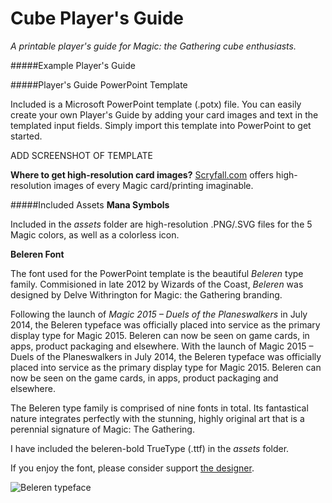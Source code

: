 # Cube Player's Guide
*A printable player's guide for Magic: the Gathering cube enthusiasts.* 

#####Example Player's Guide

#####Player's Guide PowerPoint Template

Included is a Microsoft PowerPoint template (.potx) file. You can easily create your own Player's Guide by adding your card images and text in the templated input fields. Simply import this template into PowerPoint to get started. 

ADD SCREENSHOT OF TEMPLATE

**Where to get high-resolution card images?**
[Scryfall.com](https://scryfall.com/) offers high-resolution images of every Magic card/printing imaginable. 

#####Included Assets
**Mana Symbols**

Included in the *assets* folder are high-resolution .PNG/.SVG files for the 5 Magic colors, as well as a colorless icon. 

**Beleren Font**

The font used for the PowerPoint template is the beautiful *Beleren* type family. Commisioned in late 2012 by Wizards of the Coast, *Beleren* was designed by Delve Withrington for Magic: the Gathering branding. 

Following the launch of *Magic 2015 – Duels of the Planeswalkers* in July 2014, the Beleren typeface was officially placed into service as the primary display type for Magic 2015. Beleren can now be seen on game cards, in apps, product packaging and elsewhere. With the launch of Magic 2015 – Duels of the Planeswalkers in July 2014, the Beleren typeface was officially placed into service as the primary display type for Magic 2015. Beleren can now be seen on the game cards, in apps, product packaging and elsewhere. 

The Beleren type family is comprised of nine fonts in total. Its fantastical nature integrates perfectly with the stunning, highly original art that is a perennial signature of Magic: The Gathering.

I have included the beleren-bold TrueType (.ttf) in the *assets* folder. 

If you enjoy the font, please consider support [the designer](https://delvefonts.com/). 

![Beleren typeface](https://cdn.dribbble.com/users/4955/screenshots/2060807/media/cfaaa71bb53d789a078156754980e0f4.png?resize=800x600&vertical=center)